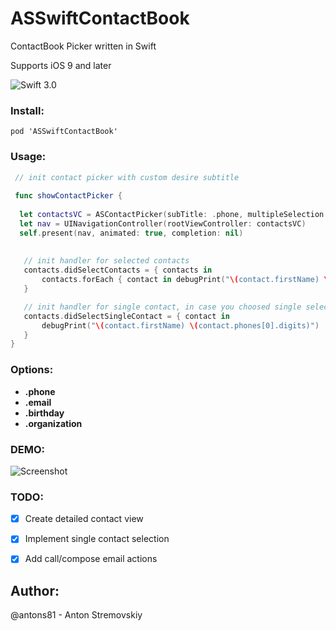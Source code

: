
# ASSwiftContactBook
ContactBook Picker written in Swift

Supports iOS 9 and later

![Swift 3.0](https://img.shields.io/badge/Swift-3.0-green.svg?style=flat)

### Install:
```
pod 'ASSwiftContactBook'
```

### Usage:
```swift
 // init contact picker with custom desire subtitle
 
 func showContactPicker {
    
  let contactsVC = ASContactPicker(subTitle: .phone, multipleSelection: true, shouldOpenContactDetail: true)
  let nav = UINavigationController(rootViewController: contactsVC)
  self.present(nav, animated: true, completion: nil)
 
 
   // init handler for selected contacts
   contacts.didSelectContacts = { contacts in
       contacts.forEach { contact in debugPrint("\(contact.firstName) \(contact.lastName)") }
   }

   // init handler for single contact, in case you choosed single selection
   contacts.didSelectSingleContact = { contact in
       debugPrint("\(contact.firstName) \(contact.phones[0].digits)")
   }
}

```

### Options:
- **.phone**
- **.email**
- **.birthday**
- **.organization**

### DEMO:
![Screenshot](https://media.giphy.com/media/xUOrw1rYanIvZegIEw/giphy.gif)



### TODO:

- [x] Create detailed contact view
- [x] Implement single contact selection
- [x] Add call/compose email actions


## Author:
@antons81 - Anton Stremovskiy

